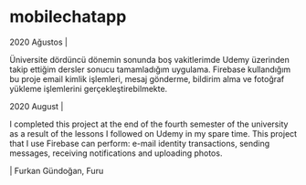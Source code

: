 # mobilechatapp

2020 Ağustos |

Üniversite dördüncü dönemin sonunda boş vakitlerimde Udemy üzerinden takip ettiğim dersler sonucu tamamladığım uygulama.
Firebase kullandığım bu proje email kimlik işlemleri, mesaj gönderme, bildirim alma
ve fotoğraf yükleme işlemlerini gerçekleştirebilmekte.

2020 August |

I completed this project at the end of the fourth semester of the university 
as a result of the lessons I followed on Udemy in my spare time.
This project that I use Firebase can perform: e-mail identity transactions,
sending messages, receiving notifications and uploading photos.

| Furkan Gündoğan, Furu

